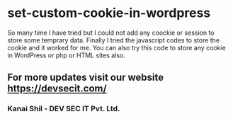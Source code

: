 # set-custom-cookie-in-wordpress
So many time I have tried but I could not add any coockie or session to store some temprary data. Finally I tried the javascript codes to store the cookie and it worked for me. 
You can also try this code to store any cookie in WordPress or php or HTML sites also.
<code>
     <script>
              function setCookie(name,value,days) {
                  if (days) {
                      var date = new Date();
                      date.setTime(date.getTime()+(days*24*60*60*1000));
                      var expires = "; expires="+date.toGMTString();
                  }
                  else var expires = "";
                  document.cookie = name+"="+value+expires+"; path=/";
              }
              setCookie('mypid','5',1);
    </script>
  </code>
  
  ## For more updates visit our website https://devsecit.com/
  ### Kanai Shil - DEV SEC IT Pvt. Ltd.
